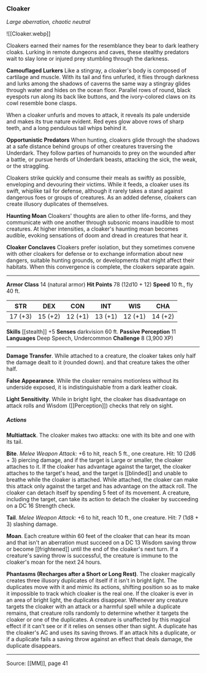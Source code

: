 ### Cloaker
_Large aberration, chaotic neutral_

![[Cloaker.webp]]

Cloakers earned their names for the resemblance they bear to dark leathery cloaks. Lurking in remote dungeons and caves, these stealthy predators wait to slay lone or injured prey stumbling through the darkness.

**Camouflaged Lurkers** Like a stingray, a cloaker's body is composed of cartilage and muscle. With its tail and fins unfurled, it flies through darkness and lurks among the shadows of caverns the same way a stingray glides through water and hides on the ocean floor. Parallel rows of round, black eyespots run along its back like buttons, and the ivory-colored claws on its cowl resemble bone clasps.

When a cloaker unfurls and moves to attack, it reveals its pale underside and makes its true nature evident. Red eyes glow above rows of sharp teeth, and a long pendulous tail whips behind it.


**Opportunistic Predators** When hunting, cloakers glide through the shadows at a safe distance behind groups of other creatures traversing the Underdark. They follow parties of humanoids to prey on the wounded after a battle, or pursue herds of Underdark beasts, attacking the sick, the weak, or the straggling.

Cloakers strike quickly and consume their meals as swiftly as possible, enveloping and devouring their victims. While it feeds, a cloaker uses its swift, whiplike tail for defense, although it rarely takes a stand against dangerous foes or groups of creatures. As an added defense, cloakers can create illusory duplicates of themselves.


**Haunting Moan** Cloakers' thoughts are alien to other life-forms, and they communicate with one another through subsonic moans inaudible to most creatures. At higher intensities, a cloaker's haunting moan becomes audible, evoking sensations of doom and dread in creatures that hear it.


**Cloaker Conclaves** Cloakers prefer isolation, but they sometimes convene with other cloakers for defense or to exchange information about new dangers, suitable hunting grounds, or developments that might affect their habitats. When this convergence is complete, the cloakers separate again.






---

**Armor Class** 14 (natural armor)
**Hit Points** 78 (12d10 + 12)
**Speed** 10 ft., fly 40 ft.

| STR     | DEX     | CON     | INT     | WIS     | CHA     |
|---------|---------|---------|---------|---------|---------|
| 17 (+3) | 15 (+2) | 12 (+1) | 13 (+1) | 12 (+1) | 14 (+2) |

**Skills** [[stealth]] +5
**Senses** darkvision 60 ft.
**Passive Perception** 11
**Languages** Deep Speech, Undercommon
**Challenge** 8 (3,900 XP)

---

**Damage Transfer**. While attached to a creature, the cloaker takes only half the damage dealt to it (rounded down). and that creature takes the other half.

**False Appearance**. While the cloaker remains motionless without its underside exposed, it is indistinguishable from a dark leather cloak.

**Light Sensitivity**. While in bright light, the cloaker has disadvantage on attack rolls and Wisdom ([[Perception]]) checks that rely on sight.

##### Actions
**Multiattack**. The cloaker makes two attacks: one with its bite and one with its tail.

**Bite**. _Melee Weapon Attack:_ +6 to hit, reach 5 ft., one creature. Hit: 10 (2d6 + 3) piercing damage, and if the target is Large or smaller, the cloaker attaches to it. If the cloaker has advantage against the target, the cloaker attaches to the target's head, and the target is [[blinded]] and unable to breathe while the cloaker is attached. While attached, the cloaker can make this attack only against the target and has advantage on the attack roll. The cloaker can detach itself by spending 5 feet of its movement. A creature, including the target, can take its action to detach the cloaker by succeeding on a DC 16 Strength check.

**Tail**. _Melee Weapon Attack:_ +6 to hit, reach 10 ft., one creature. Hit: 7 (1d8 + 3) slashing damage.

**Moan**. Each creature within 60 feet of the cloaker that can hear its moan and that isn't an aberration must succeed on a DC 13 Wisdom saving throw or become [[frightened]] until the end of the cloaker's next turn. If a creature's saving throw is successful, the creature is immune to the cloaker's moan for the next 24 hours.

**Phantasms (Recharges after a Short or Long Rest)**. The cloaker magically creates three illusory duplicates of itself if it isn't in bright light. The duplicates move with it and mimic its actions, shifting position so as to make it impossible to track which cloaker is the real one. If the cloaker is ever in an area of bright light, the duplicates disappear. Whenever any creature targets the cloaker with an attack or a harmful spell while a duplicate remains, that creature rolls randomly to determine whether it targets the cloaker or one of the duplicates. A creature is unaffected by this magical effect if it can't see or if it relies on senses other than sight. A duplicate has the cloaker's AC and uses its saving throws. If an attack hits a duplicate, or if a duplicate fails a saving throw against an effect that deals damage, the duplicate disappears.


---

Source: [[MM]], page 41